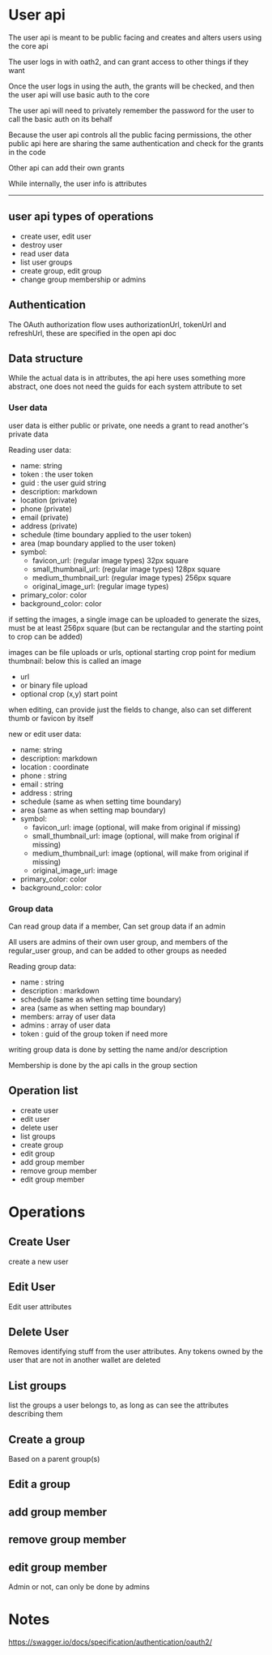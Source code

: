 # User api

The user api is meant to be public facing and creates and alters users using the core api

The user logs in with oath2, and can grant access to other things if they want

Once the user logs in using the auth, the grants will be checked, and then the user api will use basic auth to the core

The user api will need to privately remember the password for the user to call the basic auth on its behalf

Because the user api controls all the public facing permissions, the other public api here are sharing the same authentication and check for the grants in the code

Other api can add their own grants

While internally, the user info is attributes

----------------------
## user api types of operations

* create user, edit user
* destroy user
* read user data
* list user groups
* create group, edit group
* change group membership or admins


## Authentication

The OAuth authorization flow uses authorizationUrl, tokenUrl and refreshUrl, these are specified in the open api doc

## Data structure

While the actual data is in attributes, the api here uses something more abstract, one does not need the guids for each system attribute to set

### User data

user data is either public or private, one needs a grant to read another's private data

Reading user data:

* name: string
* token : the user token
* guid : the user guid string
* description: markdown
* location (private)
* phone (private)
* email (private)
* address (private)
* schedule (time boundary applied to the user token)
* area (map boundary applied to the user token)
* symbol:
  * favicon_url:   (regular image types) 32px square 
  * small_thumbnail_url:  (regular image types) 128px square
  * medium_thumbnail_url:  (regular image types) 256px square
  * original_image_url:   (regular image types)
* primary_color: color
* background_color: color



if setting the images, a single image can be uploaded to generate the sizes, must be at least 256px square 
    (but can be rectangular and the starting point to crop can be added)

images can be file uploads or urls, optional starting crop point for medium thumbnail: below this is called an image
* url
* or binary file upload
* optional crop (x,y) start point

when editing, can provide just the fields to change, also can set different thumb or favicon by itself

new or edit user data:

* name: string
* description: markdown
* location : coordinate
* phone : string
* email : string
* address : string 
* schedule (same as when setting time boundary)
* area (same as when setting map boundary)
* symbol:
    * favicon_url:   image (optional, will make from original if missing)
    * small_thumbnail_url:  image (optional, will make from original if missing)
    * medium_thumbnail_url:  image (optional, will make from original if missing)
    * original_image_url:   image
* primary_color: color
* background_color: color




### Group data

Can read group data if a member, Can set group data if an admin

All users are admins of their own user group, and members of the regular_user group, and can be added to other groups as needed

Reading group data:
* name : string
* description : markdown
* schedule (same as when setting time boundary)
* area (same as when setting map boundary)
* members: array of user data
* admins : array of user data
* token : guid of the group token if need more


writing group data is done by setting the name and/or description

Membership is done by the api calls in the group section 

## Operation list

* create user
* edit user
* delete user
* list groups
* create group
* edit group
* add group member 
* remove group member
* edit group member

# Operations 

## Create User

create a new user

## Edit User

Edit user attributes

## Delete User

Removes identifying stuff from the user attributes. Any tokens owned by the user that are not in another wallet are deleted

## List groups

list the groups a user belongs to, as long as can see the attributes describing them

## Create a group

Based on a parent group(s)

## Edit a group 

## add group member

## remove group member

## edit group member
  Admin or not, can only be done by admins

# Notes

https://swagger.io/docs/specification/authentication/oauth2/
